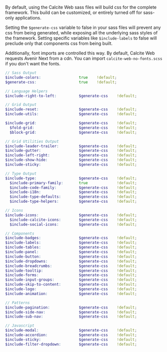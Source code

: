 By default, using the Calcite Web sass files will build css  for the complete framework. This build can be customized, or entirely turned off for sass-only applications.

Setting the `$generate-css` variable to false in your sass files will prevent any css from being generated, while exposing all the underlying sass styles of the framework. Setting specific variables like `$include-labels` to false will preclude only that components css from being built.

Additionally, font imports are controlled this way. By default, Calcite Web requests Avenir Next from a cdn. You can import `calcite-web-no-fonts.scss` if you don't want the fonts.

```scss
// Sass Output
$include-colors:                 true    !default;
$generate-css:                   true    !default;

// Language Helpers
$include-right-to-left:          $generate-css    !default;

// Grid Output
$include-reset:                  $generate-css    !default;
$include-utils:                  $generate-css    !default;

$include-grid:                   $generate-css    !default;
  $fold-grid:                    $generate-css    !default;
  $block-grid:                   $generate-css    !default;

// Grid Utilities Output
$include-leader-trailer:         $generate-css    !default;
$include-gutter:                 $generate-css    !default;
$include-left-right:             $generate-css    !default;
$include-show-hide:              $generate-css    !default;
$include-sticky:                 $generate-css    !default;

// Type Output
$include-type:                   $generate-css    !default;
  $include-primary-family:       true             !default;
  $include-code-family:          $generate-css    !default;
  $include-i18n:                 $generate-css    !default;
  $include-type-defaults:        $generate-css    !default;
  $include-type-helpers:         $generate-css    !default;

// Icons
$include-icons:                  $generate-css    !default;
  $include-calcite-icons:        $generate-css    !default;
  $include-social-icons:         $generate-css    !default;

// Components
$include-badges:                 $generate-css    !default;
$include-labels:                 $generate-css    !default;
$include-tables:                 $generate-css    !default;
$include-panel:                  $generate-css    !default;
$include-button:                 $generate-css    !default;
$include-dropdowns:              $generate-css    !default;
$include-breadcrumbs:            $generate-css    !default;
$include-tooltip:                $generate-css    !default;
$include-forms:                  $generate-css    !default;
$include-input-groups:           $generate-css    !default;
$include-skip-to-content:        $generate-css    !default;
$include-logo:                   $generate-css    !default;
$include-animation:              $generate-css    !default;

// Patterns
$include-pagination:             $generate-css    !default;
$include-side-nav:               $generate-css    !default;
$include-sub-nav:                $generate-css    !default;

// Javascript
$include-modal:                  $generate-css    !default;
$include-accordion:              $generate-css    !default;
$include-sticky:                 $generate-css    !default;
$include-filter-dropdown:        $generate-css    !default;
```
